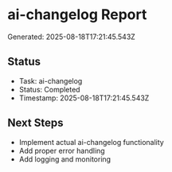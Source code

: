 # ai-changelog Report

Generated: 2025-08-18T17:21:45.543Z

## Status
- Task: ai-changelog
- Status: Completed
- Timestamp: 2025-08-18T17:21:45.543Z

## Next Steps
- Implement actual ai-changelog functionality
- Add proper error handling
- Add logging and monitoring
